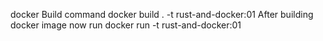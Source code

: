 docker Build command
docker build . -t rust-and-docker:01
After building docker image now run 
docker run -t rust-and-docker:01 
